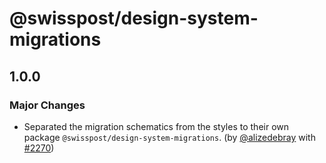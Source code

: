 # @swisspost/design-system-migrations

## 1.0.0

### Major Changes

- Separated the migration schematics from the styles to their own package `@swisspost/design-system-migrations`. (by [@alizedebray](https://github.com/alizedebray) with [#2270](https://github.com/swisspost/design-system/pull/2270))
